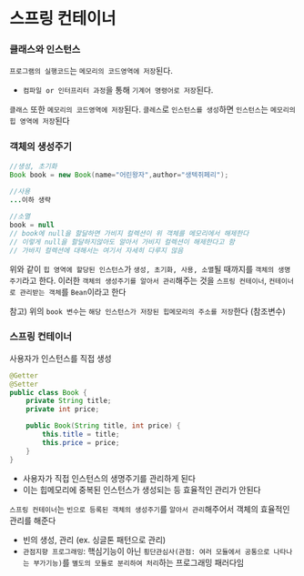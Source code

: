 # 스프링 컨테이너

### 클래스와 인스턴스

`프로그램의 실행코드`는 `메모리의 코드영역에 저장`된다.

- `컴파일 or 인터프리터 과정`을 통해 `기계어 명령어로 저장`된다.

`클래스` 또한 `메모리의 코드영역에 저장`된다.
`클레스`로 `인스턴스를 생성`하면 `인스턴스`는 `메모리의 힙 영역에 저장`된다



### 객체의 생성주기

```java
//생성, 초기화
Book book = new Book(name="어린왕자",author="생텍쥐페리");
    
//사용
...이하 생략

//소멸
book = null
// book에 null을 할달하면 가비지 컬렉션이 위 객체를 메모리에서 해제한다
// 이렇게 null을 할달하지않아도 알아서 가비지 컬렉션이 해제한다고 함
// 가바지 컬렉션에 대해서는 여기서 자세히 다루지 않음
```

위와 같이 `힙 영역에 할당된 인스턴스`가 `생성, 초기화, 사용, 소멸`될 때까지를 `객체의 생명주기`라고 한다.
이러한 `객체의 생성주기를 알아서 관리`해주는 것을 `스프링 컨테이너`, 
`컨테이너로 관리받는 객체`를 `Bean`이라고 한다

참고) 위의 `book 변수`는 `해당 인스턴스가 저장된 힙메모리의 주소를 저장`한다 (참조변수)



### 스프링 컨테이너

사용자가 인스턴스를 직접 생성

```java
@Getter
@Setter
public class Book {
	private String title;
	private int price;

	public Book(String title, int price) {
		this.title = title;
		this.price = price;
	}
}
```

- 사용자가 직접 인스턴스의 생명주기를 관리하게 된다
- 이는 힙메모리에 중복된 인스턴스가 생성되는 등 효율적인 관리가 안된다



`스프링 컨테이너`는
`빈으로 등록된 객체의 생성주기`를 `알아서 관리`해주어서 객체의 효율적인 관리를 해준다

- 빈의 생성, 관리 (ex. 싱글톤 패턴으로 관리)
- `관점지향 프로그래밍`: 핵심기능이 아닌 `횡단관심사(관점: 여러 모듈에서 공통으로 나타나는 부가기능)`를 `별도의 모듈로 분리하여 처리`하는 프로그래밍 패러다임
